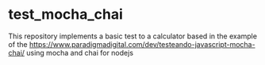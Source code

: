 # test_mocha_chai
This repository implements a basic test to a calculator based in the example of the https://www.paradigmadigital.com/dev/testeando-javascript-mocha-chai/  using mocha and chai for nodejs
